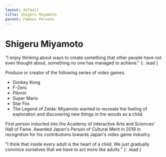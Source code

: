 ```yaml
---
layout: default
title: Shigeru Miyamoto
parent: Famous Persons
---
```

# Shigeru Miyamoto
"I enjoy thinking about ways to create something that other people have not even thought about, something no one has managed to achieve."
{: .lead }

Produce or creator of the following series of video games.
* Donkey Kong
* F-Zero
* Pikmin
* Super Mario
* Star Fox
* The Legend of Zelda: Miyamoto wanted to recreate the feeling of exploration and discovering new things in the woods as a child.

First person inducted into the Academy of Interactive Arts and Sciences' Hall of Fame. Awarded Japan's Person of Cultural Merit in 2019 in recognition for his contributions towards Japan's video game industry.

"I think that inside every adult is the heart of a child. We just gradually convince ourselves that we have to act more like adults."
{: .lead }
